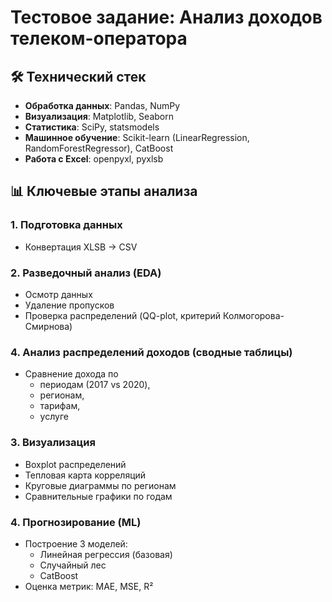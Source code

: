 # Тестовое задание: Анализ доходов телеком-оператора

## 🛠 Технический стек
- **Обработка данных**: Pandas, NumPy
- **Визуализация**: Matplotlib, Seaborn
- **Статистика**: SciPy, statsmodels
- **Машинное обучение**: Scikit-learn (LinearRegression, RandomForestRegressor), CatBoost
- **Работа с Excel**: openpyxl, pyxlsb

## 📊 Ключевые этапы анализа

### 1. Подготовка данных
- Конвертация XLSB → CSV

### 2. Разведочный анализ (EDA)
- Осмотр данных
- Удаление пропусков
- Проверка распределений (QQ-plot, критерий Колмогорова-Смирнова)

### 4. Анализ распределений доходов (сводные таблицы)
- Сравнение дохода по
  - периодам (2017 vs 2020),
  - регионам,
  - тарифам,
  - услуге 


### 3. Визуализация
- Boxplot распределений
- Тепловая карта корреляций
- Круговые диаграммы по регионам
- Сравнительные графики по годам

### 4. Прогнозирование (ML)
- Построение 3 моделей:
  - Линейная регрессия (базовая)
  - Случайный лес
  - CatBoost
- Оценка метрик: MAE, MSE, R²
